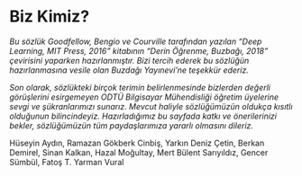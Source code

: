 # Biz Kimiz?

*Bu sözlük Goodfellow, Bengio ve Courville tarafından yazılan “Deep Learning, MIT Press, 2016” kitabının “Derin Öğrenme, Buzbağı, 2018” çevirisini yaparken hazırlanmıştır. Bizi tercih ederek bu sözlüğün hazırlanmasına vesile olan Buzdağı Yayınevi’ne teşekkür ederiz.*

*Son olarak, sözlükteki birçok terimin belirlenmesinde bizlerden değerli görüşlerini esirgemeyen ODTÜ Bilgisayar Mühendisliği öğretim üyelerine sevgi ve şükranlarımızı sunarız. Mevcut haliyle sözlüğümüzün oldukça kısıtlı olduğunun bilincindeyiz. Hazırladığımız bu sayfada katkı ve önerilerinizi bekler, sözlüğümüzün tüm paydaşlarımıza yararlı olmasını dileriz.*

Hüseyin Aydın, Ramazan Gökberk Cinbiş, Yarkın Deniz Çetin, Berkan Demirel, Sinan Kalkan, Hazal Moğultay, Mert Bülent Sarıyıldız, Gencer Sümbül, Fatoş T. Yarman Vural

